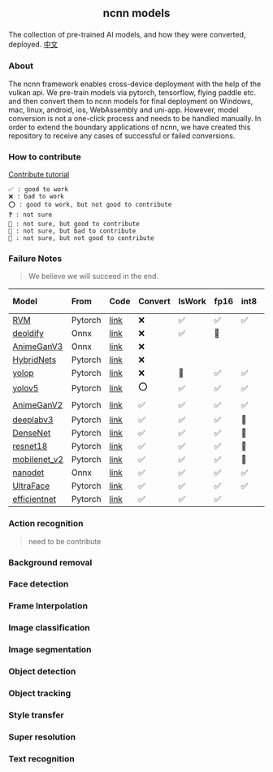 ##  <p align="center"> ncnn models </p>

The collection of pre-trained AI models, and how they were converted, deployed. [中文](README-CN.md)

### About

The ncnn framework enables cross-device deployment with the help of the vulkan api. We pre-train models via pytorch, tensorflow, flying paddle etc. and then convert them to ncnn models for final deployment on Windows, mac, linux, android, ios, WebAssembly and uni-app. However, model conversion is not a one-click process and needs to be handled manually. In order to extend the boundary applications of ncnn, we have created this repository to receive any cases of successful or failed conversions.

### How to contribute

[Contribute tutorial](contribute.md)

	✅ : good to work
    ❌ : bad to work
    ⭕ : good to work, but not good to contribute
    ❓ : not sure
    🤔 : not sure, but good to contribute
    🤷 : not sure, but bad to contribute
    🤯 : not sure, but not good to contribute
### Failure Notes

> We believe we will succeed in the end.

| Model                                             | From    | Code                                                                                  | Convert | IsWork | fp16 | int8 | Wasm | Uni-app | loT  |
| :------------------------------------------------ | :------ | :------------------------------------------------------------------------------------ | :------ | :----- | :--- | :--- | :--- | :------ | :--- |
| [RVM](image_matting/RVM)                          | Pytorch | [link](https://github.com/PeterL1n/RobustVideoMatting)                                | ❌       | ✅      | ✅    | ✅    |      |         |      |
| [deoldify](image_inpainting/deoldify)             | Onnx    | [link](https://github.com/KeepGoing2019HaHa/AI-application)                           | ❌       | ✅      | 🤔    |      |      |         |      |
| [AnimeGanV3](style_transfer/animeganv3)           | Onnx    | [link](https://github.com/TachibanaYoshino/AnimeGANv3)                                | ❌       |        |      |      |      |         |      |
| [HybridNets](objech_dection/hybridnets)           | Pytorch | [link](https://github.com/datvuthanh/HybridNets)                                      | ❌       |        |      |      |      |         |      |
| [yolop](objech_dection/yolop)                     | Pytorch | [link](https://github.com/hustvl/YOLOP)                                               | ❌       | 🤔      | ✅    | ✅    |      |         |      |
| [yolov5](objech_dection/yolov5)                   | Pytorch | [link](https://github.com/ultralytics/yolov5)                                         | ⭕       | ✅      | ✅    | ✅    | ✅    | ✅       | ✅    |
| [AnimeGanV2](style_transfer/animeganv2)           | Pytorch | [link](https://github.com/bryandlee/animegan2-pytorch)                                | ✅       | ✅      | ✅    | ✅    | 🤔    | 🤔       | ⭕    |
| [deeplabv3](image_matting/deeplabv3)              | Pytorch | [link](https://pytorch.org/hub/pytorch_vision_deeplabv3_resnet101/)                   | ✅       | ✅      | ✅    | 🤔    | 🤔    | 🤔       |      |
| [DenseNet](image_classification/denseNet)         | Pytorch | [link](https://pytorch.org/hub/pytorch_vision_densenet)                               | ✅       | ✅      | ✅    | 🤔    | 🤔    | 🤔       |      |
| [resnet18](image_classification/resnet18)         | Pytorch | [link](https://pytorch.org/hub/pytorch_vision_resnet)                                 | ✅       | ✅      | ✅    | 🤔    | 🤔    | 🤔       |      |
| [mobilenet_v2](image_classification/mobilenet_v2) | Pytorch | [link](https://pytorch.org/hub/pytorch_vision_mobilenet_v2/)                          | ✅       | ✅      | ✅    | 🤔    | 🤔    | 🤔       |      |
| [nanodet](objech_dection/nanodet)                 | Onnx    | [link](https://github.com/RangiLyu/nanodet)                                           | ✅       | ✅      | ✅    | ✅    | ✅    | 🤔       | 🤔    |
| [UltraFace](face_dection/ultraface)               | Pytorch | [link](https://github.com/Linzaer/Ultra-Light-Fast-Generic-Face-Detector-1MB)         | ✅       | ✅      | ✅    | ✅    | ✅    | 🤔       | ✅    |
| [efficientnet](image_classification/efficientnet) | Pytorch | [link](https://github.com/rwightman/pytorch-image-models/blob/master/docs/results.md) | ✅       | ✅      | ✅    |      |      |         |      |


### Action recognition

> need to be contribute

### Background removal

### Face detection

### Frame Interpolation

### Image classification

### Image segmentation

### Object detection

### Object tracking

### Style transfer


### Super resolution

### Text recognition

